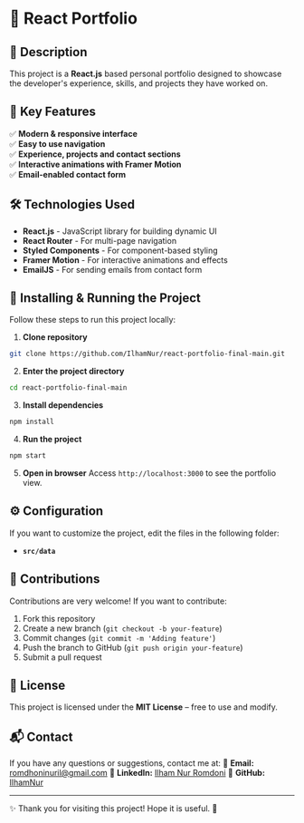 # 🚀 React Portfolio

## 📌 Description
This project is a **React.js** based personal portfolio designed to showcase the developer's experience, skills, and projects they have worked on.

## 🎯 Key Features
✅ **Modern & responsive interface**<br>
✅ **Easy to use navigation**<br>
✅ **Experience, projects and contact sections**<br>
✅ **Interactive animations with Framer Motion**<br>
✅ **Email-enabled contact form**<br>

## 🛠️ Technologies Used
- **React.js** - JavaScript library for building dynamic UI
- **React Router** - For multi-page navigation
- **Styled Components** - For component-based styling
- **Framer Motion** - For interactive animations and effects
- **EmailJS** - For sending emails from contact form

## 🔧 Installing & Running the Project
Follow these steps to run this project locally:

1. **Clone repository**
```sh
git clone https://github.com/IlhamNur/react-portfolio-final-main.git
```
2. **Enter the project directory**
```sh
cd react-portfolio-final-main
```
3. **Install dependencies**
```sh
npm install
```
4. **Run the project**
```sh
npm start
```
5. **Open in browser**
Access `http://localhost:3000` to see the portfolio view.

## ⚙️ Configuration
If you want to customize the project, edit the files in the following folder:
- **`src/data`**

## 🤝 Contributions
Contributions are very welcome! If you want to contribute:
1. Fork this repository
2. Create a new branch (`git checkout -b your-feature`)
3. Commit changes (`git commit -m 'Adding feature'`)
4. Push the branch to GitHub (`git push origin your-feature`)
5. Submit a pull request

## 📜 License
This project is licensed under the **MIT License** – free to use and modify.

## 📬 Contact
If you have any questions or suggestions, contact me at:
📧 **Email:** romdhoninuril@gmail.com
🔗 **LinkedIn:** [Ilham Nur Romdoni](https://www.linkedin.com/in/ilham-nur-romdoni-167263206/)
🐙 **GitHub:** [IlhamNur](https://github.com/IlhamNur)

---
✨ Thank you for visiting this project! Hope it is useful. 🚀
